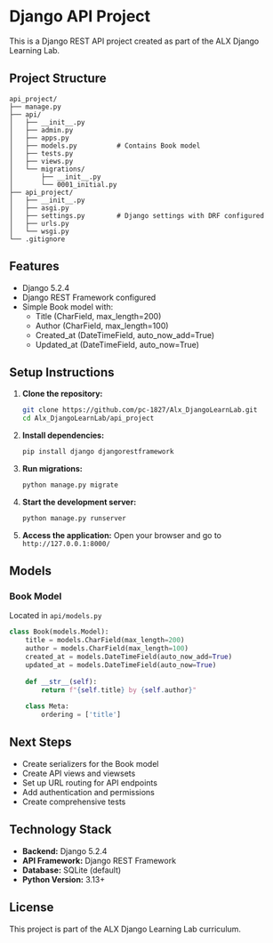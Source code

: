 # Django API Project

This is a Django REST API project created as part of the ALX Django Learning Lab.

## Project Structure

```
api_project/
├── manage.py
├── api/
│   ├── __init__.py
│   ├── admin.py
│   ├── apps.py
│   ├── models.py          # Contains Book model
│   ├── tests.py
│   ├── views.py
│   └── migrations/
│       ├── __init__.py
│       └── 0001_initial.py
├── api_project/
│   ├── __init__.py
│   ├── asgi.py
│   ├── settings.py        # Django settings with DRF configured
│   ├── urls.py
│   └── wsgi.py
└── .gitignore
```

## Features

- Django 5.2.4
- Django REST Framework configured
- Simple Book model with:
  - Title (CharField, max_length=200)
  - Author (CharField, max_length=100)
  - Created_at (DateTimeField, auto_now_add=True)
  - Updated_at (DateTimeField, auto_now=True)

## Setup Instructions

1. **Clone the repository:**
   ```bash
   git clone https://github.com/pc-1827/Alx_DjangoLearnLab.git
   cd Alx_DjangoLearnLab/api_project
   ```

2. **Install dependencies:**
   ```bash
   pip install django djangorestframework
   ```

3. **Run migrations:**
   ```bash
   python manage.py migrate
   ```

4. **Start the development server:**
   ```bash
   python manage.py runserver
   ```

5. **Access the application:**
   Open your browser and go to `http://127.0.0.1:8000/`

## Models

### Book Model
Located in `api/models.py`

```python
class Book(models.Model):
    title = models.CharField(max_length=200)
    author = models.CharField(max_length=100)
    created_at = models.DateTimeField(auto_now_add=True)
    updated_at = models.DateTimeField(auto_now=True)
    
    def __str__(self):
        return f"{self.title} by {self.author}"
    
    class Meta:
        ordering = ['title']
```

## Next Steps

- Create serializers for the Book model
- Create API views and viewsets
- Set up URL routing for API endpoints
- Add authentication and permissions
- Create comprehensive tests

## Technology Stack

- **Backend:** Django 5.2.4
- **API Framework:** Django REST Framework
- **Database:** SQLite (default)
- **Python Version:** 3.13+

## License

This project is part of the ALX Django Learning Lab curriculum.

